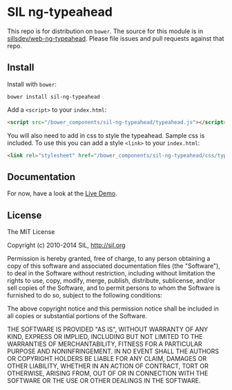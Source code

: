 # SIL ng-typeahead #

This repo is for distribution on `bower`. The source for this module is in 
[sillsdev/web-ng-typeahead](https://github.com/sillsdev/web-ng-typeahead).
Please file issues and pull requests against that repo.

## Install

Install with `bower`:

```shell
bower install sil-ng-typeahead
```

Add a `<script>` to your `index.html`:

```html
<script src="/bower_components/sil-ng-typeahead/typeahead.js"></script>
```

You will also need to add in css to style the typeahead.  Sample css is included. To use this you can add a style `<link>` to your `index.html`:

```html
<link rel="stylesheet" href="/bower_components/sil-ng-typeahead/css/typeahead.css" />
```

## Documentation

For now, have a look at the [Live Demo](https://rawgithub.com/sillsdev/web-ng-typeahead/master/test/typeahead-sample.html).

## License

The MIT License

Copyright (c) 2010-2014 SIL, http://sil.org

Permission is hereby granted, free of charge, to any person obtaining a copy
of this software and associated documentation files (the "Software"), to deal
in the Software without restriction, including without limitation the rights
to use, copy, modify, merge, publish, distribute, sublicense, and/or sell
copies of the Software, and to permit persons to whom the Software is
furnished to do so, subject to the following conditions:

The above copyright notice and this permission notice shall be included in
all copies or substantial portions of the Software.

THE SOFTWARE IS PROVIDED "AS IS", WITHOUT WARRANTY OF ANY KIND, EXPRESS OR
IMPLIED, INCLUDING BUT NOT LIMITED TO THE WARRANTIES OF MERCHANTABILITY,
FITNESS FOR A PARTICULAR PURPOSE AND NONINFRINGEMENT. IN NO EVENT SHALL THE
AUTHORS OR COPYRIGHT HOLDERS BE LIABLE FOR ANY CLAIM, DAMAGES OR OTHER
LIABILITY, WHETHER IN AN ACTION OF CONTRACT, TORT OR OTHERWISE, ARISING FROM,
OUT OF OR IN CONNECTION WITH THE SOFTWARE OR THE USE OR OTHER DEALINGS IN
THE SOFTWARE.
